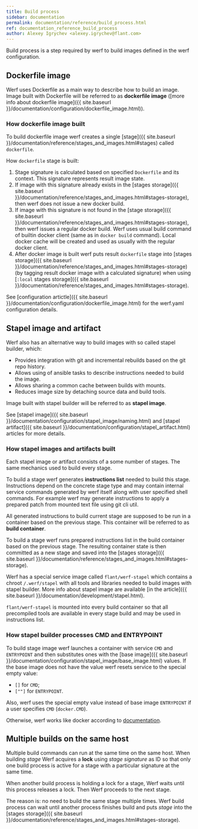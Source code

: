 ```yaml
---
title: Build process
sidebar: documentation
permalink: documentation/reference/build_process.html
ref: documentation_reference_build_process
author: Alexey Igrychev <alexey.igrychev@flant.com>
---
```


Build process is a step required by werf to build images defined in the werf configuration.

## Dockerfile image

Werf uses Dockerfile as a main way to describe how to build an image. Image built with Dockerfile will be referred to as **dockerfile image** ([more info about dockerfile image]({{ site.baseurl }}/documentation/configuration/dockerfile_image.html)).

### How dockerfile image built

To build dockerfile image werf creates a single [stage]({{ site.baseurl }}/documentation/reference/stages_and_images.html#stages) called `dockerfile`.

How `dockerfile` stage is built:

 1. Stage signature is calculated based on specified `Dockerfile` and its context. This signature represents result image state.
 2. If image with this signature already exists in the [stages storage]({{ site.baseurl }}/documentation/reference/stages_and_images.html#stages-storage), then werf does not issue a new docker build.
 3. If image with this signature is not found in the [stage storage]({{ site.baseurl }}/documentation/reference/stages_and_images.html#stages-storage), then werf issues a regular docker build. Werf uses usual build command of builtin docker client (same as in `docker build` command). Local docker cache will be created and used as usually with the regular docker client.
 4. After docker image is built werf puts result `dockerfile` stage into [stages storage]({{ site.baseurl }}/documentation/reference/stages_and_images.html#stages-storage) (by tagging result docker image with a calculated signature) when using [`:local` stages storage]({{ site.baseurl }}/documentation/reference/stages_and_images.html#stages-storage).

See [configuration artictle]({{ site.baseurl }}/documentation/configuration/dockerfile_image.html) for the werf.yaml configuration details.

## Stapel image and artifact

Werf also has an alternative way to build images with so called stapel builder, which:

 * Provides integration with git and incremental rebuilds based on the git repo history.
 * Allows using of ansible tasks to describe instructions needed to build the image.
 * Allows sharing a common cache between builds with mounts.
 * Reduces image size by detaching source data and build tools.

Image built with stapel builder will be referred to as **stapel image**.

See [stapel image]({{ site.baseurl }}/documentation/configuration/stapel_image/naming.html) and [stapel artifact]({{ site.baseurl }}/documentation/configuration/stapel_artifact.html) articles for more details.

### How stapel images and artifacts built

Each stapel image or artifact consists of a some number of stages. The same mechanics used to build every stage.

To build a stage werf generates **instructions list** needed to build this stage. Instructions depend on the concrete stage type and may contain internal service commands generated by werf itself along with user specified shell commands. For example werf may generate instructions to apply a prepared patch from mounted text file using git cli util.

All generated instructions to build current stage are supposed to be run in a container based on the previous stage. This container will be referred to as **build container**.

To build a stage werf runs prepared instructions list in the build container based on the previous stage. The resulting container state is then committed as a new stage and saved into the [stages storage]({{ site.baseurl }}/documentation/reference/stages_and_images.html#stages-storage).

Werf has a special service image called `flant/werf-stapel` which contains a chroot `/.werf/stapel` with all tools and libraries needed to build images with stapel builder. More info about stapel image are available [in the article]({{ site.baseurl }}/documentation/development/stapel.html).

`flant/werf-stapel` is mounted into every build container so that all precompiled tools are available in every stage build and may be used in instructions list.

### How stapel builder processes CMD and ENTRYPOINT

To build stage image werf launches a container with service `CMD` and `ENTRYPOINT` and then substitutes ones with the [base image]({{ site.baseurl }}/documentation/configuration/stapel_image/base_image.html) values. If the base image does not have the value werf resets service to the special empty value: 
* `[]` for `CMD`;  
* `[""]` for `ENTRYPOINT`. 

Also, werf uses the special empty value instead of base image `ENTRYPOINT` if a user specifies `CMD` (`docker.CMD`).

Otherwise, werf works like docker according to [documentation](https://docs.docker.com/engine/reference/builder/#understand-how-cmd-and-entrypoint-interact). 

## Multiple builds on the same host

Multiple build commands can run at the same time on the same host. When building _stage_ Werf acquires a **lock** using _stage signature_ as ID so that only one build process is active for a stage with a particular signature at the same time.

When another build process is holding a lock for a stage, Werf waits until this process releases a lock. Then Werf proceeds to the next stage.

The reason is: no need to build the same stage multiple times. Werf build process can wait until another process finishes build and puts _stage_ into the [stages storage]({{ site.baseurl }}/documentation/reference/stages_and_images.html#stages-storage).
